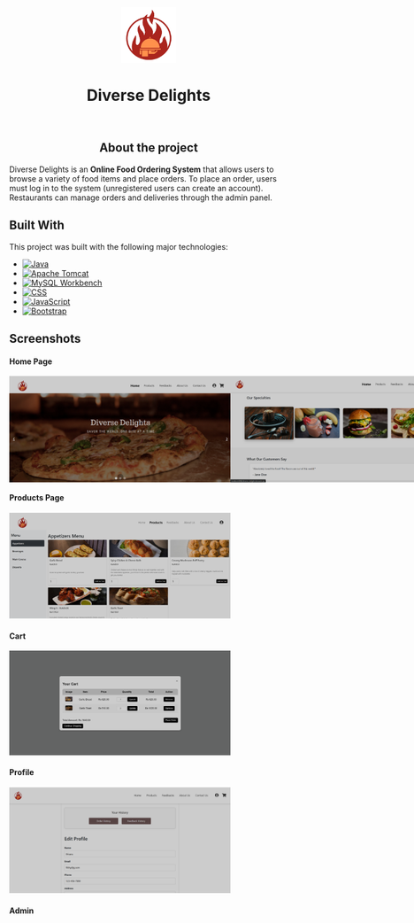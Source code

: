 <div align="center" >
  <img src="webapp/images/logo.png" alt="Logo" width="100" height="100">
  <h1 align="center">Diverse Delights</h1>
</div>
<br>
<h2 align="center">About the project</h2>
Diverse Delights is an <b>Online Food Ordering System</b> that allows users to browse a variety of food items and place orders.
To place an order, users must log in to the system (unregistered users can create an account). Restaurants can manage orders and deliveries through the admin panel. 

## Built With

This project was built with the following major technologies:

* [![Java][Java-logo]][Java-url] 
* [![Apache Tomcat][Apache-Tomcat-logo]][Apache-Tomcat-url] 
* [![MySQL Workbench][Workbench-logo]][Workbench-url] 
* [![CSS][CSS-logo]][CSS-url] 
* [![JavaScript][JavaScript-logo]][JavaScript-url] 
* [![Bootstrap][Bootstrap-logo]][Bootstrap-url] 

[Java-logo]: https://img.shields.io/badge/Java-007396?style=flat&logo=java&logoColor=white
[Java-url]: https://www.java.com
[Apache-Tomcat-logo]: https://img.shields.io/badge/Apache%20Tomcat-FF7A00?style=flat&logo=apachetomcat&logoColor=white
[Apache-Tomcat-url]: https://tomcat.apache.org/
[Workbench-logo]: https://img.shields.io/badge/MySQL%20Workbench-00618A?style=flat&logo=mysql&logoColor=white
[Workbench-url]: https://www.mysql.com/products/workbench/
[CSS-logo]: https://img.shields.io/badge/CSS-1572B6?style=flat&logo=css3&logoColor=white
[CSS-url]: https://developer.mozilla.org/en-US/docs/Web/CSS
[JavaScript-logo]: https://img.shields.io/badge/JavaScript-F7DF1E?style=flat&logo=javascript&logoColor=black
[JavaScript-url]: https://developer.mozilla.org/en-US/docs/Web/JavaScript
[Bootstrap-logo]: https://img.shields.io/badge/Bootstrap-7952B3?style=flat&logo=bootstrap&logoColor=white
[Bootstrap-url]: https://getbootstrap.com/


## Screenshots
#### Home Page
<div style="display: flex">
  <img src="Screenshots/home_page2.png" alt="Home Page 2" width="400">
  <img src="Screenshots/home_page1.png" alt="Home Page 1" width="400">
</div>

#### Products Page
<img src="Screenshots/products.png" alt="Products Page" width="400">

#### Cart
<img src="Screenshots/cart.png" alt="Cart" width="400">

#### Profile
<img src="Screenshots/profile.png" alt="Profile" width="400">

#### Admin
